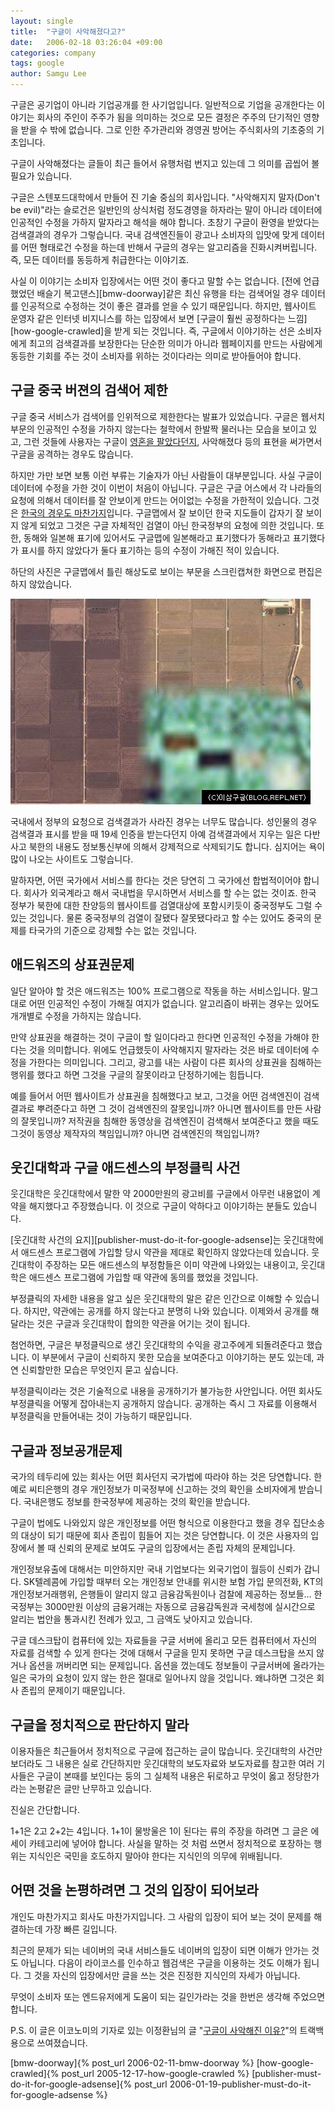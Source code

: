 ```yaml
---
layout: single
title:  "구글이 사악해졌다고?"
date:   2006-02-18 03:26:04 +09:00
categories: company
tags: google
author: Samgu Lee
---
```

구글은 공기업이 아니라 기업공개를 한 사기업입니다. 일반적으로 기업을 공개한다는 이야기는 회사의 주인이 주주가 됨을 의미하는 것으로 모든 결정은 주주의 단기적인 영향을 받을 수 밖에 없습니다. 그로 인한 주가관리와 경영권 방어는 주식회사의 기초중의 기초입니다.

구글이 사악해졌다는 글들이 최근 들어서 유행처럼 번지고 있는데 그 의미를 곱씹어 볼 필요가 있습니다.

구글은 스텐포드대학에서 만들어 진 기술 중심의 회사입니다. "사악해지지 말자(Don't be evil)"라는 슬로건은 일반인의 상식처럼 정도경영을 하자라는 말이 아니라 데이터에 인공적인 수정을 가하지 말자라고 해석을 해야 합니다. 초창기 구글이 환영을 받았다는 검색결과의 경우가 그렇습니다. 국내 검색엔진들이 광고나 소비자의 입맛에 맞게 데이터를 어떤 형태로건 수정을 하는데 반해서 구글의 경우는 알고리즘을 진화시켜버립니다. 즉, 모든 데이터를 동등하게 취급한다는 이야기죠.

사실 이 이야기는 소비자 입장에서는 어떤 것이 좋다고 말할 수는 없습니다. [전에 언급했었던 배슬기 복고댄스][bmw-doorway]같은 최신 유행을 타는 검색어일 경우 데이터를 인공적으로 수정하는 것이 좋은 결과를 얻을 수 있기 때문입니다. 하지만, 웹사이트 운영자 같은 인터넷 비지니스를 하는 입장에서 보면 [구글이 훨씬 공정하다는 느낌][how-google-crawled]을 받게 되는 것입니다. 즉, 구글에서 이야기하는 선은 소비자에게 최고의 검색결과를 보장한다는 단순한 의미가 아니라 웹페이지를 만드는 사람에게 동등한 기회를 주는 것이 소비자를 위하는 것이다라는 의미로 받아들어야 합니다.

## 구글 중국 버젼의 검색어 제한

구글 중국 서비스가 검색어를 인위적으로 제한한다는 발표가 있었습니다. 구글은 웹서치부문의 인공적인 수정을 가하지 않는다는 철학에서 한발짝 물러나는 모습을 보이고 있고, 그런 것들에 사용자는 구글이 [영혼을 팔았다던지](http://www.likejazz.com/29836.html), 사악해졌다 등의 표현을 써가면서 구글을 공격하는 경우도 많습니다.

하지만 가만 보면 보통 이런 부류는 기술자가 아닌 사람들이 대부분입니다. 사실 구글이 데이터에 수정을 가한 것이 이번이 처음이 아닙니다. 구글은 구글 어스에서 각 나라들의 요청에 의해서 데이터를 잘 안보이게 만드는 어이없는 수정을 가한적이 있습니다. 그것은 [한국의 경우도 마찬가지](http://southstep.egloos.com/1160655)입니다. 구글맵에서 잘 보이던 한국 지도들이 갑자기 잘 보이지 않게 되었고 그것은 구글 자체적인 검열이 아닌 한국정부의 요청에 의한 것입니다. 또한, 동해와 일본해 표기에 있어서도 구글맵에 일본해라고 표기했다가 동해라고 표기했다가 표시를 하지 않았다가 둘다 표기하는 등의 수정이 가해진 적이 있습니다.

하단의 사진은 구글맵에서 틀린 해상도로 보이는 부문을 스크린캡쳐한 화면으로 편집은 하지 않았습니다.

![구글의 한국지도 검열](/assets/google_koreamap_consor.jpg)

국내에서 정부의 요청으로 검색결과가 사라진 경우는 너무도 많습니다. 성인물의 경우 검색결과 표시를 받을 때 19세 인증을 받는다던지 아예 검색결과에서 지우는 일은 다반사고 북한의 내용도 정보통신부에 의해서 강제적으로 삭제되기도 합니다. 심지어는 욕이 많이 나오는 사이트도 그렇습니다.

말하자면, 어떤 국가에서 서비스를 한다는 것은 당연히 그 국가에선 합법적이어야 합니다. 회사가 외국계라고 해서 국내법을 무시하면서 서비스를 할 수는 없는 것이죠. 한국 정부가 북한에 대한 찬양등의 웹사이트를 검열대상에 포함시키듯이 중국정부도 그럴 수 있는 것입니다. 물론 중국정부의 검열이 잘됐다 잘못됐다라고 할 수는 있어도 중국의 문제를 타국가의 기준으로 강제할 수는 없는 것입니다.

## 애드워즈의 상표권문제

일단 알아야 할 것은 애드워즈는 100% 프로그램으로 작동을 하는 서비스입니다. 말그대로 어떤 인공적인 수정이 가해질 여지가 없습니다. 알고리즘이 바뀌는 경우는 있어도 개개별로 수정을 가하지는 않습니다.

만약 상표권을 해결하는 것이 구글이 할 일이다라고 한다면 인공적인 수정을 가해야 한다는 것을 의미합니다. 위에도 언급했듯이 사악해지지 말자라는 것은 바로 데이터에 수정을 가한다는 의미입니다. 그리고, 광고를 내는 사람이 다른 회사의 상표권을 침해하는 행위를 했다고 하면 그것을 구글의 잘못이라고 단정하기에는 힘듭니다.

예를 들어서 어떤 웹사이트가 상표권을 침해했다고 보고, 그것을 어떤 검색엔진이 검색결과로 뿌려준다고 하면 그 것이 검색엔진의 잘못입니까? 아니면 웹사이트를 만든 사람의 잘못입니까? 저작권을 침해한 동영상을 검색엔진이 검색해서 보여준다고 했을 때도 그것이 동영상 제작자의 책임입니까? 아니면 검색엔진의 책임입니까?

## 웃긴대학과 구글 애드센스의 부정클릭 사건

웃긴대학은 웃긴대학에서 말한 약 2000만원의 광고비를 구글에서 아무런 내용없이 계약을 해지했다고 주장했습니다. 이 것으로 구글이 악하다고 이야기하는 분들도 있습니다.

[웃긴대학 사건의 요지][publisher-must-do-it-for-google-adsense]는 웃긴대학에서 애드센스 프로그램에 가입할 당시 약관을 제대로 확인하지 않았다는데 있습니다. 웃긴대학이 주장하는 모든 애드센스의 부정함들은 이미 약관에 나와있는 내용이고, 웃긴대학은 애드센스 프로그램에 가입할 때 약관에 동의를 했었을 것입니다.

부정클릭의 자세한 내용을 알고 싶은 웃긴대학의 말은 같은 인간으로 이해할 수 있습니다. 하지만, 약관에는 공개를 하지 않는다고 분명히 나와 있습니다. 이제와서 공개를 해 달라는 것은 구글과 웃긴대학이 합의한 약관을 어기는 것이 됩니다.

첨언하면, 구글은 부정클릭으로 생긴 웃긴대학의 수익을 광고주에게 되돌려준다고 했습니다. 이 부분에서 구글이 신뢰하지 못한 모습을 보여준다고 이야기하는 분도 있는데, 과연 신뢰할만한 모습은 무엇인지 묻고 싶습니다.

부정클릭이라는 것은 기술적으로 내용을 공개하기가 불가능한 사안입니다. 어떤 회사도 부정클릭을 어떻게 잡아내는지 공개하지 않습니다. 공개하는 즉시 그 자료를 이용해서 부정클릭을 만들어내는 것이 가능하기 때문입니다.

## 구글과 정보공개문제

국가의 테두리에 있는 회사는 어떤 회사던지 국가법에 따라야 하는 것은 당연합니다. 한 예로 씨티은행의 경우 개인정보가 미국정부에 신고하는 것의 확인을 소비자에게 받습니다. 국내은행도 정보를 한국정부에 제공하는 것의 확인을 받습니다.

구글이 법에도 나와있지 않은 개인정보를 어떤 형식으로 이용한다고 했을 경우 집단소송의 대상이 되기 때문에 회사 존립이 힘들어 지는 것은 당연합니다. 이 것은 사용자의 입장에서 볼 때 신뢰의 문제로 보여도 구글의 입장에서는 존립 자체의 문제입니다.

개인정보유출에 대해서는 미안하지만 국내 기업보다는 외국기업이 월등이 신뢰가 갑니다. SK텔레콤에 가입할 때부터 오는 개인정보 안내를 위시한 보험 가입 문의전화, KT의 개인정보거래행위, 은행들이 알리지 않고 금융감독원이나 검찰에 제공하는 정보들... 한국정부는 3000만원 이상의 금융거래는 자동으로 금융감독원과 국세청에 실시간으로 알리는 법안을 통과시킨 전례가 있고, 그 금액도 낮아지고 있습니다.

구글 데스크탑이 컴퓨터에 있는 자료들을 구글 서버에 올리고 모든 컴퓨터에서 자신의 자료를 검색할 수 있게 한다는 것에 대해서 구글을 믿지 못하면 구글 데스크탑을 쓰지 않거나 옵션을 꺼버리면 되는 문제입니다. 옵션을 껐는데도 정보들이 구글서버에 올라가는 일은 국가의 요청이 있지 않는 한은 절대로 일어나지 않을 것입니다. 왜냐하면 그것은 회사 존립의 문제이기 때문입니다.

## 구글을 정치적으로 판단하지 말라

이용자들은 최근들어서 정치적으로 구글에 접근하는 글이 많습니다. 웃긴대학의 사건만 보더라도 그 내용은 실로 간단하지만 웃긴대학의 보도자료와 보도자료를 참고한 여러 기사들은 구글이 본때를 보인다는 둥의 그 실체적 내용은 뒤로하고 무엇이 옳고 정당한가 라는 논평같은 글만 난무하고 있습니다.

진실은 간단합니다.

1+1은 2고 2+2는 4입니다. 1+1이 물방울은 1이 된다는 류의 주장을 하려면 그 글은 에세이 카테고리에 넣어야 합니다. 사실을 말하는 것 처럼 쓰면서 정치적으로 포장하는 행위는 지식인은 국민을 호도하지 말아야 한다는 지식인의 의무에 위배됩니다.

## 어떤 것을 논평하려면 그 것의 입장이 되어보라

개인도 마찬가지고 회사도 마찬가지입니다. 그 사람의 입장이 되어 보는 것이 문제를 해결하는데 가장 빠른 길입니다.

최근의 문제가 되는 네이버의 국내 서비스들도 네이버의 입장이 되면 이해가 안가는 것도 아닙니다. 다음이 라이코스를 인수하고 웹검색은 구글을 이용하는 것도 이해가 됩니다. 그 것을 자신의 입장에서만 글을 쓰는 것은 진정한 지식인의 자세가 아닙니다.

무엇이 소비자 또는 엔드유저에게 도움이 되는 길인가라는 것을 한번은 생각해 주었으면 합니다.

P.S. 이 글은 이코노미의 기자로 있는 이정환님의 글 "[구글이 사악해진 이유?](http://www.leejeonghwan.com/media/archives/000625.html)"의 트랙백용으로 쓰여졌습니다.

[bmw-doorway]{% post_url 2006-02-11-bmw-doorway %}
[how-google-crawled]{% post_url 2005-12-17-how-google-crawled %}
[publisher-must-do-it-for-google-adsense]{% post_url 2006-01-19-publisher-must-do-it-for-google-adsense %}
